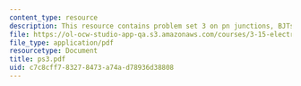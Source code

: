 ```yaml
---
content_type: resource
description: This resource contains problem set 3 on pn junctions, BJTs and MOS.
file: https://ol-ocw-studio-app-qa.s3.amazonaws.com/courses/3-15-electrical-optical-magnetic-materials-and-devices-fall-2006/c7c8cff783278473a74ad78936d38808_ps3.pdf
file_type: application/pdf
resourcetype: Document
title: ps3.pdf
uid: c7c8cff7-8327-8473-a74a-d78936d38808
---
```

